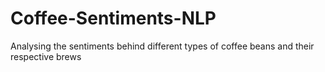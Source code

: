 # Coffee-Sentiments-NLP
Analysing the sentiments behind different types of coffee beans and their respective brews


